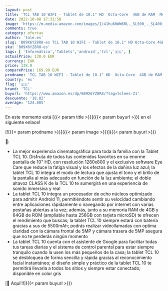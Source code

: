 ```yaml
---
layout: post
title: 'TCL TAB 10 WIFI - Tablet de 10.1" HD  Octa-Core  4GB de RAM  Memoria de 64GB ampliable a 256GB por MicroSD  5500 mAh de Batería  Android 11  Gris'
date: 2022-10-08 17:31:58
image: 'https://m.media-amazon.com/images/I/41hu60WW6RL._SL500_._SL400_.jpg'
comments: true
category: ofertas
author: 'tole.es'
slug: 'B09X6YZ8R8-es TCL TAB 10 WIFI - Tablet de 10.1" HD Octa-Core 4GB de RAM...'
sku: 'B09X6YZ8R8-es'
tags: [ 'Informática','Tablets','android','tcl','🇪🇸', ]
actualPrice: 138.0 EUR
currency: EUR
price: 138.0
comparePrice: 169.99 EUR
prodname: 'TCL TAB 10 WIFI - Tablet de 10.1" HD  Octa-Core  4GB de RAM  Memoria de 64GB ampliable a 256GB por MicroSD  5500 mAh de Batería  Android 11  Gris'
country: 'es'
flag: '🇪🇸'
brand: 'TCL'
buyurl: 'https://www.amazon.es/dp/B09X6YZ8R8/?tag=tolees-21'
descuento: '18.82'
average: '124.805'
---
```


En este momento está [{{< param title >}}]({{< param buyurl >}}) en el siguiente enlace!

[![{{< param prodname >}}]({{< param image >}})]({{< param buyurl >}})

🔎:

- La mejor experiencia cinematográfica para toda la familia con la Tablet TCL 10. Disfruta de todos tus contenidos favoritos en su enorme pantalla de 10" HD, con resolución 1280x800 y el exclusivo software Eye Care que reduce la fatiga visual y los efectos de la dañina luz azul; la tablet TCL 10 integra el modo de lectura que ajusta el tono y el brillo de la pantalla al más adecuado en función de la luz ambiente; el doble altavoz CLASS K de la TCL 10 te sumergirá en una experiencia de sonido inmersiva y real
- La tablet TCL 10 integra un procesador de ocho núcleos optimizado para admitir Android 11, permitiéndote sentir su velocidad cambiando entre aplicaciones rápidamente o navegando por internet con varias pestañas abiertas a la vez; además, junto a su memoria RAM de 4GB y 64GB de ROM (ampliable hasta 256GB con tarjeta microSD) te ofrecen el rendimiento que buscas; la tablet TCL 10 siempre estará con batería gracias a sus de 5500mAh; podrás realizar videollamadas con optima claridad con la cámara frontal de 5MP y cámara trasera de 5MP asegura que no te perderás ningún momento
- La tablet TCL 10 cuenta con el asistente de Google para facilitar todas tus tareas diarias y el sistema de control parental para estar siempre tranquilo cuando la usen los más pequeños de la casa; la tablet TCL 10 se desbloquea de forma sencilla y rápida gracias al reconocimiento facial instantáneo; el diseño simple y práctico de la tablet TCL 10 te permitirá llevarla a todos los sitios y siempre estar conectado; disponible en color gris

[🛒 Aquí!!!]({{< param buyurl >}})
